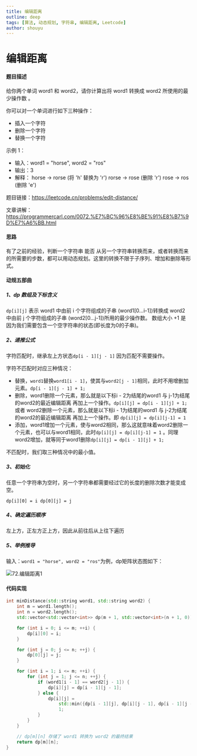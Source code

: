 ```yaml
---
title: 编辑距离
outline: deep
tags: [算法, 动态规划, 字符串, 编辑距离, Leetcode]
author: shouyu
---
```


# 编辑距离

#### 题目描述

给你两个单词 word1 和 word2，请你计算出将 word1 转换成 word2 所使用的最少操作数 。

你可以对一个单词进行如下三种操作：

- 插入一个字符
- 删除一个字符
- 替换一个字符

示例 1：
- 输入：word1 = "horse", word2 = "ros"
- 输出：3
- 解释： horse -> rorse (将 'h' 替换为 'r') rorse -> rose (删除 'r') rose -> ros (删除 'e')

题目链接：https://leetcode.cn/problems/edit-distance/

文章讲解：https://programmercarl.com/0072.%E7%BC%96%E8%BE%91%E8%B7%9D%E7%A6%BB.html

#### 思路

有了之前的经验，判断一个字符串 能否 从另一个字符串转换而来，或者转换而来的所需要的步数，都可以用动态规划。这里的转换不限于子序列、增加和删除等形式。

#### 动规五部曲 

##### 1、dp 数组及下标含义

`dp[i][j]`  表示 word1 中由前 i 个字符组成的子串 (word1[0...i-1])转换成 word2 中由前 j 个字符组成的子串 (word2[0...j-1])所用的最少操作数。 数组大小 +1 是因为我们需要包含一个空字符串的状态(即长度为0的子串)。

##### 2、递推公式

字符匹配时，继承左上方状态`dp[i - 1][j - 1]` 因为匹配不需要操作。

字符不匹配时对应三种情况：

- 替换，`word1`替换`word1[i - 1]`，使其与`word2[j - 1]`相同，此时不用增删加元素。`dp[i - 1][j - 1] + 1;`
- 删除，word1删除一个元素，那么就是以下标i - 2为结尾的word1 与 j-1为结尾的word2的最近编辑距离 再加上一个操作。`dp[i][j] = dp[i - 1][j] + 1;` 或者 word2删除一个元素，那么就是以下标i - 1为结尾的word1 与 j-2为结尾的word2的最近编辑距离 再加上一个操作。即 `dp[i][j] = dp[i][j-1] = 1` 
- 添加，word1增加一个元素，使与word2相同，那么这就意味着word2删除一个元素，也可以与word1相同，此时`dp[i][j] = dp[i][j-1] = 1` 。同理 word2增加，就等同于word1删除`dp[i][j] = dp[i - 1][j] + 1;`

不匹配时，我们取三种情况中的最小值。

##### 3、初始化

任意一个字符串为空时，另一个字符串都需要经过它的长度的删除次数才能变成空。

`dp[i][0] = i dp[0][j] = j`  

##### 4、确定遍历顺序

左上方，正左方正上方，因此从前往后从上往下遍历

##### 5、举例推导

输入：`word1 = "horse", word2 = "ros"`为例，dp矩阵状态图如下：

![72.编辑距离1](https://images-xxueyu.oss-cn-shanghai.aliyuncs.com/20210114162132300.jpg)

#### 代码实现

```C++
int minDistance(std::string word1, std::string word2) {
    int m = word1.length();
    int n = word2.length();
    std::vector<std::vector<int>> dp(m + 1, std::vector<int>(n + 1, 0));

    for (int i = 0; i <= m; ++i) {
        dp[i][0] = i;
    }

    for (int j = 0; j <= n; ++j) {
        dp[0][j] = j;
    }

    for (int i = 1; i <= m; ++i) {
        for (int j = 1; j <= n; ++j) {
            if (word1[i - 1] == word2[j - 1]) {
                dp[i][j] = dp[i - 1][j - 1];
            } else {
                dp[i][j] =
                    std::min({dp[i - 1][j], dp[i][j - 1], dp[i - 1][j - 1]}) +
                    1;
            }
        }
    }

    // dp[m][n] 存储了 word1 转换为 word2 的最终结果
    return dp[m][n];
}
```



